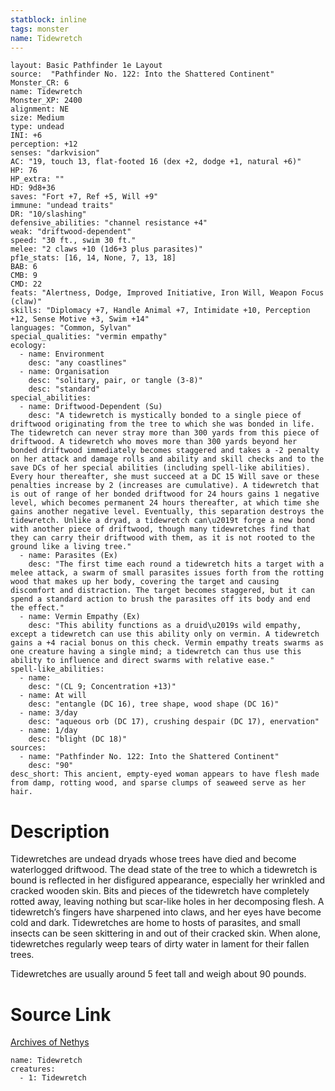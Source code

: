 ```yaml
---
statblock: inline
tags: monster
name: Tidewretch
---
```

```statblock
layout: Basic Pathfinder 1e Layout
source:  "Pathfinder No. 122: Into the Shattered Continent"
Monster_CR: 6
name: Tidewretch
Monster_XP: 2400
alignment: NE
size: Medium
type: undead
INI: +6
perception: +12
senses: "darkvision"
AC: "19, touch 13, flat-footed 16 (dex +2, dodge +1, natural +6)"
HP: 76
HP_extra: ""
HD: 9d8+36
saves: "Fort +7, Ref +5, Will +9"
immune: "undead traits"
DR: "10/slashing"
defensive_abilities: "channel resistance +4"
weak: "driftwood-dependent"
speed: "30 ft., swim 30 ft."
melee: "2 claws +10 (1d6+3 plus parasites)"
pf1e_stats: [16, 14, None, 7, 13, 18]
BAB: 6
CMB: 9
CMD: 22
feats: "Alertness, Dodge, Improved Initiative, Iron Will, Weapon Focus (claw)"
skills: "Diplomacy +7, Handle Animal +7, Intimidate +10, Perception +12, Sense Motive +3, Swim +14"
languages: "Common, Sylvan"
special_qualities: "vermin empathy"
ecology:
  - name: Environment
    desc: "any coastlines"
  - name: Organisation
    desc: "solitary, pair, or tangle (3-8)"
    desc: "standard"
special_abilities:
  - name: Driftwood-Dependent (Su)
    desc: "A tidewretch is mystically bonded to a single piece of driftwood originating from the tree to which she was bonded in life. The tidewretch can never stray more than 300 yards from this piece of driftwood. A tidewretch who moves more than 300 yards beyond her bonded driftwood immediately becomes staggered and takes a -2 penalty on her attack and damage rolls and ability and skill checks and to the save DCs of her special abilities (including spell-like abilities). Every hour thereafter, she must succeed at a DC 15 Will save or these penalties increase by 2 (increases are cumulative). A tidewretch that is out of range of her bonded driftwood for 24 hours gains 1 negative level, which becomes permanent 24 hours thereafter, at which time she gains another negative level. Eventually, this separation destroys the tidewretch. Unlike a dryad, a tidewretch can\u2019t forge a new bond with another piece of driftwood, though many tidewretches find that they can carry their driftwood with them, as it is not rooted to the ground like a living tree."
  - name: Parasites (Ex)
    desc: "The first time each round a tidewretch hits a target with a melee attack, a swarm of small parasites issues forth from the rotting wood that makes up her body, covering the target and causing discomfort and distraction. The target becomes staggered, but it can spend a standard action to brush the parasites off its body and end the effect."
  - name: Vermin Empathy (Ex)
    desc: "This ability functions as a druid\u2019s wild empathy, except a tidewretch can use this ability only on vermin. A tidewretch gains a +4 racial bonus on this check. Vermin empathy treats swarms as one creature having a single mind; a tidewretch can thus use this ability to influence and direct swarms with relative ease."
spell-like_abilities:
  - name:
    desc: "(CL 9; Concentration +13)"
  - name: At will
    desc: "entangle (DC 16), tree shape, wood shape (DC 16)"
  - name: 3/day
    desc: "aqueous orb (DC 17), crushing despair (DC 17), enervation"
  - name: 1/day
    desc: "blight (DC 18)"
sources:
  - name: "Pathfinder No. 122: Into the Shattered Continent"
    desc: "90"
desc_short: This ancient, empty-eyed woman appears to have flesh made from damp, rotting wood, and sparse clumps of seaweed serve as her hair.
```
# Description
Tidewretches are undead dryads whose trees have died and become waterlogged driftwood. The dead state of the tree to which a tidewretch is bound is reflected in her disfigured appearance, especially her wrinkled and cracked wooden skin. Bits and pieces of the tidewretch have completely rotted away, leaving nothing but scar-like holes in her decomposing flesh. A tidewretch’s fingers have sharpened into claws, and her eyes have become cold and dark. Tidewretches are home to hosts of parasites, and small insects can be seen skittering in and out of their cracked skin. When alone, tidewretches regularly weep tears of dirty water in lament for their fallen trees.

 Tidewretches are usually around 5 feet tall and weigh about 90 pounds.
# Source Link
[Archives of Nethys](https://aonprd.com/MonsterDisplay.aspx?ItemName=Tidewretch)
```encounter-table
name: Tidewretch
creatures:
  - 1: Tidewretch
```
